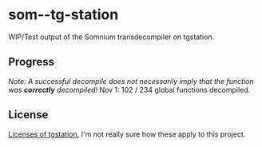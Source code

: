 # som--tg-station
WIP/Test output of the Somnium transdecompiler on tgstation.

## Progress
*Note: A successful decompile does not necessarily imply that the function was **correctly** decompiled!*
Nov 1: 102 / 234 global functions decompiled.

## License
[Licenses of tgstation.](https://github.com/somnium13/-tg-station#license) I'm not really sure how these apply to this project.
